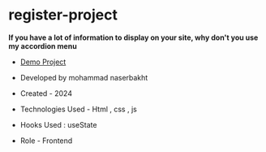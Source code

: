 # register-project


**If you have a lot of information to display on your site, why don't you use my accordion menu**


- [Demo Project](https://mohammadnaserbakht.github.io/register-project/index.html)

- Developed by mohammad naserbakht
- Created - 2024

- Technologies Used - Html , css , js 

- Hooks Used : useState 

- Role - Frontend


